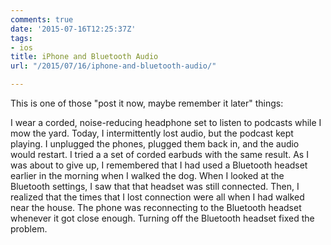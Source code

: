 ```yaml
---
comments: true
date: '2015-07-16T12:25:37Z'
tags:
- ios
title: iPhone and Bluetooth Audio
url: "/2015/07/16/iphone-and-bluetooth-audio/"

---
```

This is one of those "post it now, maybe remember it later" things:

I wear a corded, noise-reducing headphone set to listen to podcasts while I mow the yard. Today, I intermittently lost audio, but the podcast kept playing. I unplugged the phones, plugged them back in, and the audio would restart. I tried a a set of corded earbuds with the same result. As I was about to give up, I remembered that I had used a Bluetooth headset earlier in the morning when I walked the dog. When I looked at the Bluetooth settings, I saw that that headset was still connected. Then, I realized that the times that I lost connection were all when I had walked near the house. The phone was reconnecting to the Bluetooth headset whenever it got close enough. Turning off the Bluetooth headset fixed the problem.

